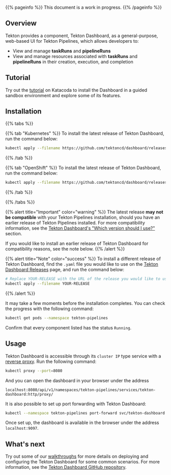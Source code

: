<!--
---
title: "Dashboard"
linkTitle: "Dashboard"
weight: 6
description: >
  General-Purpose, Web-Based UI
cascade:
  github_project_repo: https://github.com/tektoncd/dashboard
---
-->

{{% pageinfo %}}
This document is a work in progress.
{{% /pageinfo %}}

## Overview

Tekton provides a component, Tekton Dashboard, as a general-purpose,
web-based UI for Tekton Pipelines, which allows developers to:

* View and manage **taskRuns** and **pipelineRuns**
* View and manage resources associated with **taskRuns** and **pipelineRuns**
in their creation, execution, and completion

## Tutorial

Try out the [tutorial](https://katacoda.com/tektoncd/scenarios/dashboard) 
on Katacoda to install the Dashboard in a guided sandbox environment and explore 
some of its features.

## Installation

{{% tabs %}}

{{% tab "Kubernetes" %}}
To install the latest release of Tekton Dashboard, run the command below:

```bash
kubectl apply --filename https://github.com/tektoncd/dashboard/releases/latest/download/tekton-dashboard-release.yaml
```
{{% /tab %}}

{{% tab "OpenShift" %}}
To install the latest release of Tekton Dashboard, run the command below:

```bash
kubectl apply --filename https://github.com/tektoncd/dashboard/releases/latest/download/openshift-tekton-dashboard-release.yaml
```
{{% /tab %}}

{{% /tabs %}}

{{% alert title="Important" color="warning" %}}
The latest release **may not be compatible** with your Tekton Pipelines
installation, should you have an earlier release of Tekton Pipelines
installed. For more compatibility information, see the
[Tekton Dashboard's "Which version should I use?"](https://github.com/tektoncd/dashboard#which-version-should-i-use)
section.

If you would like to install an earlier release of Tekton Dashboard
for compatibility reasons, see the note below.
{{% /alert %}}

{{% alert title="Note" color="success" %}}
To install a different release of Tekton Dashboard, find the `.yaml` file
you would like to use on the [Tekton Dashboard Releases](https://github.com/tektoncd/dashboard/releases)
page, and run the command below:

```bash
# Replace YOUR-RELEASE with the URL of the release you would like to use.
kubectl apply --filename YOUR-RELEASE
```
{{% /alert %}}

It may take a few moments before the installation completes. You can check
the progress with the following command:

```sh
kubectl get pods --namespace tekton-pipelines
```

Confirm that every component listed has the status `Running`.

## Usage

Tekton Dashboard is accessible through its `cluster IP` type service with
a [reverse proxy](https://kubernetes.io/docs/tasks/extend-kubernetes/http-proxy-access-api/).
Run the following command:

```bash
kubectl proxy --port=8080
```

And you can open the dashboard in your browser under the address

```
localhost:8080/api/v1/namespaces/tekton-pipelines/services/tekton-dashboard:http/proxy/
```

It is also possible to set up port forwarding with Tekton Dashboard:

```bash
kubectl --namespace tekton-pipelines port-forward svc/tekton-dashboard 9097:9097
```

Once set up, the dashboard is available in the browser under the address
`localhost:9097`.

## What's next

Try out some of our [walkthroughs](./walkthrough) for more details on deploying and configuring the
Tekton Dashboard for some common scenarios. For more information, see the
[Tekton Dashboard GitHub repository](https://github.com/tektoncd/dashboard).
